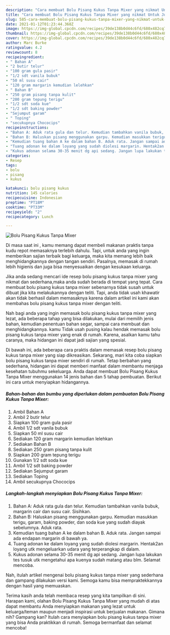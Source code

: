 ```yaml
---
description: "Cara membuat Bolu Pisang Kukus Tanpa Mixer yang nikmat Untuk Jualan"
title: "Cara membuat Bolu Pisang Kukus Tanpa Mixer yang nikmat Untuk Jualan"
slug: 585-cara-membuat-bolu-pisang-kukus-tanpa-mixer-yang-nikmat-untuk-jualan
date: 2021-01-12T01:23:44.368Z
image: https://img-global.cpcdn.com/recipes/39de138b0d44c6fd/680x482cq70/bolu-pisang-kukus-tanpa-mixer-foto-resep-utama.jpg
thumbnail: https://img-global.cpcdn.com/recipes/39de138b0d44c6fd/680x482cq70/bolu-pisang-kukus-tanpa-mixer-foto-resep-utama.jpg
cover: https://img-global.cpcdn.com/recipes/39de138b0d44c6fd/680x482cq70/bolu-pisang-kukus-tanpa-mixer-foto-resep-utama.jpg
author: Marc Burke
ratingvalue: 4.2
reviewcount: 8
recipeingredient:
- " Bahan A"
- "2 butir telur"
- "100 gram gula pasir"
- "1/2 sdt vanila bubuk"
- "50 ml susu cair"
- "120 gram margarin kemudian lelehkan"
- " Bahan B"
- "250 gram pisang tanpa kulit"
- "200 gram tepung terigu"
- "1/2 sdt soda kue"
- "1/2 sdt baking powder"
- "Sejumput garam"
- " Toping"
- "secukupnya Chococips"
recipeinstructions:
- "Bahan A: Aduk rata gula dan telur. Kemudian tambahkan vanila bubuk, margarin cair dan susu cair. Sisihkan."
- "Bahan B: Haluskan pisang menggunakan garpu. Kemudian masukkan terigu, garam, baking powder, dan soda kue yang sudah diayak sebelumnya. Aduk rata."
- "Kemudian tuang bahan A ke dalam bahan B. Aduk rata. Jangan sampai ada endapan margarin di bawah ya."
- "Tuang adonan ke dalam loyang yang sudah diolesi margarin. Hentak2an loyang utk mengeluarkan udara yang terperangkap di dalam."
- "Kukus adonan selama 30-35 menit dg api sedang. Jangan lupa lakukan tes tusuk utk mengetahui apa kuenya sudah matang atau blm. Selamat mencoba."
categories:
- Resep
tags:
- bolu
- pisang
- kukus

katakunci: bolu pisang kukus 
nutrition: 145 calories
recipecuisine: Indonesian
preptime: "PT18M"
cooktime: "PT33M"
recipeyield: "2"
recipecategory: Lunch

---
```



![Bolu Pisang Kukus Tanpa Mixer](https://img-global.cpcdn.com/recipes/39de138b0d44c6fd/680x482cq70/bolu-pisang-kukus-tanpa-mixer-foto-resep-utama.jpg)

Di masa  saat ini , kamu memang dapat membeli makanan praktis tanpa kudu repot memasaknya terlebih dahulu. Tapi, untuk anda yang ingin memberikan sajian terbaik bagi keluarga, maka kita memang lebih baik menghidangkannya dengan tangan sendiri. Pasalnya, memasak di rumah lebih higienis dan juga bisa menyesuaikan dengan kesukaan keluarga.

Jika anda sedang mencari ide resep bolu pisang kukus tanpa mixer yang nikmat dan sederhana,maka anda sudah berada di tempat yang tepat. Cara membuat bolu pisang kukus tanpa mixer  sebenarnya tidak susah untuk dibuat jika kita melakukannya dengan teliti. Tapi, anda tidak usah khawatir akan tidak berhasil dalam memasaknya 
karena dalam artikel ini kami akan membahas bolu pisang kukus tanpa mixer dengan teliti.  



Nah bagi anda yang ingin memasak bolu pisang kukus tanpa mixer yang lezat, ada beberapa tahap yang bisa dilakukan, mulai dari memilih jenis bahan, kemudian penentuan bahan segar, sampai cara membuat dan menghidangkannya. kamu Tidak usah pusing kalau hendak memasak bolu pisang kukus tanpa mixer yang enak di rumah. Karena, asalkan kamu  tahu caranya, maka hidangan ini dapat jadi sajian yang spesial.

Di bawah ini, ada beberapa cara praktis  dalam memasak resep bolu pisang kukus tanpa mixer yang siap dikreasikan. Sekarang, mari kita coba siapkan bolu pisang kukus tanpa mixer sendiri di rumah. Tetap berbahan yang sederhana, hidangan ini dapat memberi manfaat dalam membantu menjaga kesehatan tubuhmu sekeluarga. Anda dapat membuat Bolu Pisang Kukus Tanpa Mixer menggunakan 14 jenis bahan dan 5 tahap pembuatan. Berikut ini cara untuk menyiapkan hidangannya.

<!--inarticleads1-->

##### Bahan-bahan dan bumbu yang diperlukan dalam pembuatan Bolu Pisang Kukus Tanpa Mixer:

1. Ambil  Bahan A
1. Ambil 2 butir telur
1. Siapkan 100 gram gula pasir
1. Ambil 1/2 sdt vanila bubuk
1. Siapkan 50 ml susu cair
1. Sediakan 120 gram margarin kemudian lelehkan
1. Sediakan  Bahan B
1. Sediakan 250 gram pisang tanpa kulit
1. Siapkan 200 gram tepung terigu
1. Gunakan 1/2 sdt soda kue
1. Ambil 1/2 sdt baking powder
1. Sediakan Sejumput garam
1. Sediakan  Toping
1. Ambil secukupnya Chococips




<!--inarticleads2-->

##### Langkah-langkah menyiapkan Bolu Pisang Kukus Tanpa Mixer:

1. Bahan A: Aduk rata gula dan telur. Kemudian tambahkan vanila bubuk, margarin cair dan susu cair. Sisihkan.
1. Bahan B: Haluskan pisang menggunakan garpu. Kemudian masukkan terigu, garam, baking powder, dan soda kue yang sudah diayak sebelumnya. Aduk rata.
1. Kemudian tuang bahan A ke dalam bahan B. Aduk rata. Jangan sampai ada endapan margarin di bawah ya.
1. Tuang adonan ke dalam loyang yang sudah diolesi margarin. Hentak2an loyang utk mengeluarkan udara yang terperangkap di dalam.
1. Kukus adonan selama 30-35 menit dg api sedang. Jangan lupa lakukan tes tusuk utk mengetahui apa kuenya sudah matang atau blm. Selamat mencoba.




Nah, itulah artikel mengenai  bolu pisang kukus tanpa mixer  yang sederhana dan gampang dilakukan versi kami. Semoga kamu bisa mempraktekkannya dengan hasil yang memuaskan. 

Terima kasih anda telah membaca resep yang kita tampilkan di sini. Harapan kami, olahan  Bolu Pisang Kukus Tanpa Mixer yang mudah di atas dapat membantu Anda menyiapkan makanan yang lezat untuk keluarga/teman maupun menjadi inspirasi untuk berjualan makanan. Gimana nih? Gampang kan? Itulah cara menyiapkan bolu pisang kukus tanpa mixer yang bisa Anda praktikkan di rumah. Semoga bermanfaat dan selamat mencoba!


